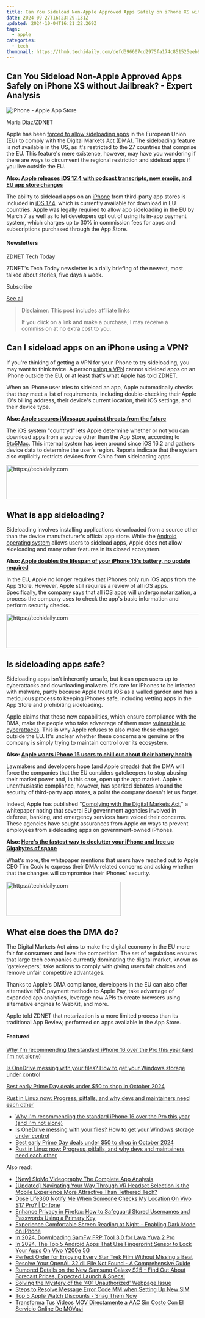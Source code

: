 ```yaml
---
title: Can You Sideload Non-Apple Approved Apps Safely on iPhone XS without Jailbreak? - Expert Analysis
date: 2024-09-27T16:23:29.131Z
updated: 2024-10-04T16:21:22.269Z
tags:
  - apple
categories:
  - tech
thumbnail: https://thmb.techidaily.com/defd396607cd2975fa174c851525eeb9f0360235bf9d5ed977ea6af47a5ef4bb.jpg
---
```


## Can You Sideload Non-Apple Approved Apps Safely on iPhone XS without Jailbreak? - Expert Analysis

![iPhone - Apple App Store](https://www.zdnet.com/a/img/resize/b6728a7d314549b0ea21717b5ea633fb9d589ad7/2024/03/01/2599876b-1cbb-4d83-906e-6a3247d671d0/app-store.jpg?auto=webp&width=1280)

Maria Diaz/ZDNET

Apple has been [forced to allow sideloading apps](https://www.zdnet.com/article/apple-oks-sideloading-apps-in-the-eu-with-these-restrictions/) in the European Union (EU) to comply with the Digital Markets Act (DMA). The sideloading feature is not available in the US, as it's restricted to the 27 countries that comprise the EU. This feature's mere existence, however, may have you wondering if there are ways to circumvent the regional restriction and sideload apps if you live outside the EU.

**Also: [Apple releases iOS 17.4 with podcast transcripts, new emojis, and EU app store changes](https://www.zdnet.com/article/apple-releases-ios-17-4-with-podcast-transcripts-new-emojis-and-eu-app-store-changes/)**

The ability to sideload apps on an [iPhone](https://www.zdnet.com/article/iphone-deals/) from third-party app stores is included in [iOS 17.4](https://www.zdnet.com/home-and-office/home-entertainment/apple-podcasts-is-adding-automatic-transcripts-that-work-like-captions/), which is currently available for download in EU countries. Apple was legally required to allow app sideloading in the EU by March 7 as well as to let developers opt out of using its in-app payment system, which charges up to 30% in commission fees for apps and subscriptions purchased through the App Store.

#### Newsletters

ZDNET Tech Today

ZDNET's Tech Today newsletter is a daily briefing of the newest, most talked about stories, five days a week.

 Subscribe

[See all](https://www.zdnet.com/newsletters/)

>  Disclaimer: This post includes affiliate links
>
>  If you click on a link and make a purchase, I may receive a commission at no extra cost to you.
>

## Can I sideload apps on an iPhone using a VPN?

If you're thinking of getting a VPN for your iPhone to try sideloading, you may want to think twice. A person [using a VPN](https://www.zdnet.com/article/best-vpn/) cannot sideload apps on an iPhone outside the EU, or at least that's what Apple has told ZDNET. 

When an iPhone user tries to sideload an app, Apple automatically checks that they meet a list of requirements, including double-checking their Apple ID's billing address, their device's current location, their iOS settings, and their device type. 

**Also: [Apple secures iMessage against threats from the future](https://www.zdnet.com/article/apple-secures-imessage-against-threats-from-the-future/)**

The iOS system "countryd" lets Apple determine whether or not you can download apps from a source other than the App Store, according to [9to5Mac](https://9to5mac.com/2024/01/25/apple-check-iphone-eligible-sideloading/). This internal system has been around since iOS 16.2 and gathers device data to determine the user's region. Reports indicate that the system also explicitly restricts devices from China from sideloading apps.

<!-- affiliate ads begin -->
<a href="https://review-au.sjv.io/c/5597632/2135316/14409" target="_top" id="2135316">
  <img src="//a.impactradius-go.com/display-ad/14409-2135316" border="0" alt="https://techidaily.com" width="728" height="90"/>
</a>
<img height="0" width="0" src="https://review-au.sjv.io/i/5597632/2135316/14409" style="position:absolute;visibility:hidden;" border="0" />
<!-- affiliate ads end -->

## What is app sideloading?

Sideloading involves installing applications downloaded from a source other than the device manufacturer's official app store. While the [Android operating system](https://www.zdnet.com/article/best-android-phone/) allows users to sideload apps, Apple does not allow sideloading and many other features in its closed ecosystem.

**Also: [Apple doubles the lifespan of your iPhone 15's battery, no update required](https://www.zdnet.com/article/apple-doubles-the-lifespan-of-your-iphone-15s-battery-no-update-required/)**

In the EU, Apple no longer requires that iPhones only run iOS apps from the App Store. However, Apple still requires a review of all iOS apps. Specifically, the company says that all iOS apps will undergo notarization, a process the company uses to check the app's basic information and perform security checks.

<!-- affiliate ads begin -->
<a href="https://appsumo.8odi.net/c/5597632/2094414/7443" target="_top" id="2094414">
  <img src="//a.impactradius-go.com/display-ad/7443-2094414" border="0" alt="https://techidaily.com" width="728" height="90"/>
</a>
<img height="0" width="0" src="https://appsumo.8odi.net/i/5597632/2094414/7443" style="position:absolute;visibility:hidden;" border="0" />
<!-- affiliate ads end -->

## Is sideloading apps safe?

Sideloading apps isn't inherently unsafe, but it can open users up to cyberattacks and downloading malware. It's rare for iPhones to be infected with malware, partly because Apple treats iOS as a walled garden and has a meticulous process to keeping iPhones safe, including vetting apps in the App Store and prohibiting sideloading. 

Apple claims that these new capabilities, which ensure compliance with the DMA, make the people who take advantage of them more [vulnerable to cyberattacks](https://www.zdnet.com/article/remote-workers-are-still-more-vulnerable-to-hackers-than-they-should-be-heres-what-to-do/). This is why Apple refuses to also make these changes outside the EU. It's unclear whether these concerns are genuine or the company is simply trying to maintain control over its ecosystem.

**Also: [Apple wants iPhone 15 users to chill out about their battery health](https://www.zdnet.com/article/apple-wants-iphone-15-users-to-chill-out-about-their-battery-health/)**

Lawmakers and developers hope (and Apple dreads) that the DMA will force the companies that the EU considers gatekeepers to stop abusing their market power and, in this case, open up the app market. Apple's unenthusiastic compliance, however, has sparked debates around the security of third-party app stores, a point the company doesn't let us forget.

Indeed, Apple has published "[Complying with the Digital Markets Act](https://developer.apple.com/security/complying-with-the-dma.pdf)," a whitepaper noting that several EU government agencies involved in defense, banking, and emergency services have voiced their concerns. These agencies have sought assurances from Apple on ways to prevent employees from sideloading apps on government-owned iPhones.

**Also: [Here's the fastest way to declutter your iPhone and free up Gigabytes of space](https://www.zdnet.com/article/heres-the-fastest-way-to-declutter-your-iphone-and-free-up-gigabytes-of-space/)**

What's more, the whitepaper mentions that users have reached out to Apple CEO Tim Cook to express their DMA-related concerns and asking whether that the changes will compromise their iPhones' security.

<!-- affiliate ads begin -->
<a href="https://aligracehair.sjv.io/c/5597632/2087262/19272" target="_top" id="2087262">
  <img src="//a.impactradius-go.com/display-ad/19272-2087262" border="0" alt="https://techidaily.com" width="300" height="90"/>
</a>
<img height="0" width="0" src="https://aligracehair.sjv.io/i/5597632/2087262/19272" style="position:absolute;visibility:hidden;" border="0" />
<!-- affiliate ads end -->

## What else does the DMA do?

The Digital Markets Act aims to make the digital economy in the EU more fair for consumers and level the competition. The set of regulations ensures that large tech companies currently dominating the digital market, known as 'gatekeepers,' take actions to comply with giving users fair choices and remove unfair competitive advantages.

Thanks to Apple's DMA compliance, developers in the EU can also offer alternative NFC payment methods to Apple Pay, take advantage of expanded app analytics, leverage new APIs to create browsers using alternative engines to WebKit, and more.

Apple told ZDNET that notarization is a more limited process than its traditional App Review, performed on apps available in the App Store. 

#### Featured

[Why I'm recommending the standard iPhone 16 over the Pro this year (and I'm not alone)](https://www.zdnet.com/article/why-im-recommending-the-standard-iphone-16-over-the-pro-this-year-and-im-not-alone/ "Why I'm recommending the standard iPhone 16 over the Pro this year (and I'm not alone)")

[Is OneDrive messing with your files? How to get your Windows storage under control](https://www.zdnet.com/article/is-onedrive-messing-with-your-files-how-to-get-your-windows-storage-under-control/ "Is OneDrive messing with your files? How to get your Windows storage under control")

[Best early Prime Day deals under $50 to shop in October 2024](https://www.zdnet.com/article/best-early-prime-day-deals-under-50/ "Best early Prime Day deals under $50 to shop in October 2024")

[Rust in Linux now: Progress, pitfalls, and why devs and maintainers need each other](https://www.zdnet.com/article/rust-in-linux-now-progress-pitfalls-and-why-devs-and-maintainers-need-each-other/ "Rust in Linux now: Progress, pitfalls, and why devs and maintainers need each other")

* [Why I'm recommending the standard iPhone 16 over the Pro this year (and I'm not alone)](https://www.zdnet.com/article/why-im-recommending-the-standard-iphone-16-over-the-pro-this-year-and-im-not-alone/ "Why I'm recommending the standard iPhone 16 over the Pro this year (and I'm not alone)")
* [Is OneDrive messing with your files? How to get your Windows storage under control](https://www.zdnet.com/article/is-onedrive-messing-with-your-files-how-to-get-your-windows-storage-under-control/ "Is OneDrive messing with your files? How to get your Windows storage under control")
* [Best early Prime Day deals under $50 to shop in October 2024](https://www.zdnet.com/article/best-early-prime-day-deals-under-50/ "Best early Prime Day deals under $50 to shop in October 2024")
* [Rust in Linux now: Progress, pitfalls, and why devs and maintainers need each other](https://www.zdnet.com/article/rust-in-linux-now-progress-pitfalls-and-why-devs-and-maintainers-need-each-other/ "Rust in Linux now: Progress, pitfalls, and why devs and maintainers need each other")

<ins class="adsbygoogle"
     style="display:block"
     data-ad-format="autorelaxed"
     data-ad-client="ca-pub-7571918770474297"
     data-ad-slot="1223367746"></ins>

<ins class="adsbygoogle"
     style="display:block"
     data-ad-client="ca-pub-7571918770474297"
     data-ad-slot="8358498916"
     data-ad-format="auto"
     data-full-width-responsive="true"></ins>

<span class="atpl-alsoreadstyle">Also read:</span>
<div><ul>
<li><a href="https://extra-approaches.techidaily.com/new-slomo-videography-the-complete-app-analysis/"><u>[New] SloMo Videography The Complete App Analysis</u></a></li>
<li><a href="https://extra-support.techidaily.com/updated-navigating-your-way-through-vr-headset-selection-is-the-mobile-experience-more-attractive-than-tethered-tech/"><u>[Updated] Navigating Your Way Through VR Headset Selection Is the Mobile Experience More Attractive Than Tethered Tech?</u></a></li>
<li><a href="https://fake-location.techidaily.com/dose-life360-notify-me-when-someone-checks-my-location-on-vivo-s17-pro-drfone-by-drfone-virtual-android/"><u>Dose Life360 Notify Me When Someone Checks My Location On Vivo S17 Pro? | Dr.fone</u></a></li>
<li><a href="https://app-tips.techidaily.com/enhance-privacy-in-firefox-how-to-safeguard-stored-usernames-and-passwords-using-a-primary-key/"><u>Enhance Privacy in Firefox: How to Safeguard Stored Usernames and Passwords Using a Primary Key</u></a></li>
<li><a href="https://techtrends.techidaily.com/experience-comfortable-screen-reading-at-night-enabling-dark-mode-on-iphone/"><u>Experience Comfortable Screen Reading at Night - Enabling Dark Mode on iPhone</u></a></li>
<li><a href="https://android-unlock.techidaily.com/in-2024-downloading-samfw-frp-tool-30-for-lava-yuva-2-pro-by-drfone-android/"><u>In 2024, Downloading SamFw FRP Tool 3.0 for Lava Yuva 2 Pro</u></a></li>
<li><a href="https://unlock-android.techidaily.com/in-2024-the-top-5-android-apps-that-use-fingerprint-sensor-to-lock-your-apps-on-vivo-y200e-5g-by-drfone-android/"><u>In 2024, The Top 5 Android Apps That Use Fingerprint Sensor to Lock Your Apps On Vivo Y200e 5G</u></a></li>
<li><a href="https://techtrends.techidaily.com/perfect-order-for-enjoying-every-star-trek-film-without-missing-a-beat/"><u>Perfect Order for Enjoying Every Star Trek Film Without Missing a Beat</u></a></li>
<li><a href="https://techtrends.techidaily.com/resolve-your-openal-32dll-file-not-found-a-comprehensive-guide/"><u>Resolve Your OpenAL 32.dll File Not Found - A Comprehensive Guide</u></a></li>
<li><a href="https://techtrends.techidaily.com/rumored-details-on-the-new-samsung-galaxy-s25-find-out-about-forecast-prices-expected-launch-and-specs/"><u>Rumored Details on the New Samsung Galaxy S25 - Find Out About Forecast Prices, Expected Launch & Specs!</u></a></li>
<li><a href="https://techtrends.techidaily.com/solving-the-mystery-of-the-401-unauthorized-webpage-issue/"><u>Solving the Mystery of the '401 Unauthorized' Webpage Issue</u></a></li>
<li><a href="https://fox-that.techidaily.com/steps-to-resolve-message-error-code-mm-when-setting-up-new-sim/"><u>Steps to Resolve Message Error Code MM when Setting Up New SIM</u></a></li>
<li><a href="https://techtrends.techidaily.com/1722899615669-top-5-apple-watch-discounts-snag-them-now/"><u>Top 5 Apple Watch Discounts - Snag Them Now</u></a></li>
<li><a href="https://some-tips.techidaily.com/transforma-tus-videos-mov-directamente-a-aac-sin-costo-con-el-servicio-online-de-movavi/"><u>Transforma Tus Videos MOV Directamente a AAC Sin Costo Con El Servicio Online De MOVavi</u></a></li>
</ul></div>

